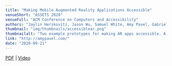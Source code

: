 ```yaml
---
title: "Making Mobile Augmented Reality Applications Accessible"
venueShort: "ASSETS 2020"
venueFull: "ACM Conference on Computers and Accessibility"
authors: "Jaylin Herskovitz, Jason Wu, Samuel White, Amy Pavel, Gabriel Reyes, Anhong Guo, and Jeffrey P. Bigham"
thumbnail: "img/thumbnails/accessiblear.png"
thumbnailalt: "Two example prototypes for making AR apps accessible. A: Foundational Accessibility. Screenshot of a virtual chair with a voice over target around it, a speech bubble shows the app announcing 'Back of chair with blue cushion'. B: Scanning. Screenshot of AR grid overlaid on a coffee table. Speech bubbles show the app announcing 'Found a new horizontal surface' and 'Scanned 2 surfaces totaling 2.3 square meters'."
link: "http://amypavel.com/"
date: "2020-09-21"
---
```


[PDF][1] | [Video][2]

[1]: papers/accessiblear.pdf
[2]: https://www.youtube.com/watch?v=AxKKGoD3TZk